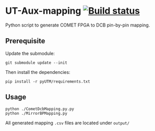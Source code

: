 # UT-Aux-mapping [![Build status](https://travis-ci.com/umd-lhcb/UT-Aux-mapping.svg?master)](https://travis-ci.com/umd-lhcb/UT-Aux-mapping)
Python script to generate COMET FPGA to DCB pin-by-pin mapping.


## Prerequisite
Update the submodule:
```
git submodule update --init
```

Then install the dependencies:
```
pip install -r pyUTM/requirements.txt
```


## Usage
```
python ./CometDcbMapping.py.py
python ./MirrorBPMapping.py
```

All generated mapping `.csv` files are located under `output/`
